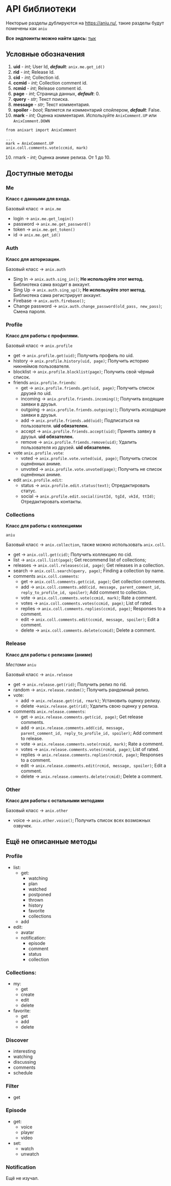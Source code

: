 # API библиотеки

Некторые разделы дублируются на https://aniu.ru/, такие разделы будут помечены как `aniu`

**Все эндпоинты можно найти здесь:** [тык](https://github.com/SantaSpeen/anixart/blob/master/anixart/methods.py "тык")

## **Условные обозначения**
1. **uid** - _int_; User Id, _**default**_: `anix.me.get_id()`
2. **rid** - _int_; Release Id.
3. **cid** - _int_; Collection id.
4. **ccmid** - _int_; Collection comment id.
4. **rcmid** - _int_; Release comment id.
5. **page** - _int_; Страница данных, **_default_**: 0.
6. **query** - _str_; Текст поиска.
7. **message** - _str_; Текст комментария.
8. **spoiler** - _bool_; Является ли комментарий спойлером, **_default_**: False.
9. **mark** - _int_; Оценка комментария. Используйте `AnixComment.UP` или `AnixComment.DOWN`
```
from anixart import AnixComment

...
mark = AnixComment.UP
anix.coll.comments.vote(ccmid, mark)
```
10. rmark - _int_; Оценка аниме релиза. От 1 до 10.
## **Доступные методы**

### Me
**Класс с данными для входа.** 

Базовый класс -> `anix.me`

* login -> `anix.me.get_login()`
* password -> `anix.me.get_password()`
* token -> `anix.me.get_token()`
* id -> `anix.me.get_id()`

### Auth
**Класс для авторизации.** 

Базовый класс -> `anix.auth`

- Sing In -> `anix.auth.sing_in()`; **Не используйте этот метод.** Библиотека сама входит в аккаунт.
- Sing Up -> `anix.auth.sing_up()`; **Не используйте этот метод.** Библиотека сама регистрирует аккаунт.
- Firebase -> `anix.auth.firebase()`; 
- Change password -> `anix.auth.change_password(old_pass, new_pass)`; Смена пароля.

### Profile
**Класс для работы с профилями.** 

Базовый класс -> `anix.profile`

- get -> `anix.profile.get(uid)`; Получить профиль по uid.
- history -> `anix.profile.history(uid, page)`; Получить историю никнеймов пользователя.
- blocklist  -> `anix.profile.blocklist(page)`; Получить свой чёрный список.
- friends `anix.profile.friends`: 
  * get -> `anix.profile.friends.get(uid, page)`; Получить список друзей по uid.
  * incoming -> `anix.profile.friends.incoming()`; Получить входящие заявки в друзья.
  * outgoing -> `anix.profile.friends.outgoing()`; Получить исходящие заявки в друзья.
  * add -> `anix.profile.friends.add(uid)`; Подписаться на пользователя. **uid обязателен.** 
  * accept -> `anix.profile.friends.accept(uid)`; Принять заявку в друзья. **uid обязателен.**
  * remove -> `anix.profile.friends.remove(uid)`; Удалить пользователя из друзей. **uid обязателен.**
- vote `anix.profile.vote`: 
  * voted -> `anix.profile.vote.voted(uid, page)`; Получить список оценённых аниме. 
  * unvoted -> `anix.profile.vote.unvoted(page)`; Получить не список оценённых аниме. 
- edit `anix.profile.edit`: 
  * status -> `anix.profile.edit.status(text)`; Отредактировать статус.
  * social -> `anix.profile.edit.social(instId, tgId, vkId, ttId)`; Отредактировать контакты.

### Collections
**Класс для работы с коллекциями** 

`aniu`

Базовый класс -> `anix.collection`, также можно использовать `anix.coll`.

- get -> `anix.coll.get(cid)`; Получить коллекцию по cid.
- list -> `anix.coll.list(page)`; Get recommend list of collections;
- releases -> `anix.coll.releases(cid, page)`; Get releases in a collection.
- search -> `anix.coll.search(query, page)`; Finding a collection by name.
- comments `anix.coll.comments`:
  * get -> `anix.coll.comments.get(cid, page)`; Get collection comments.
  * add -> `anix.coll.comments.add(cid, message, parent_comment_id, reply_to_profile_id, spoiler)`; Add comment to collection.
  * vote -> `anix.coll.comments.vote(ccmid, mark)`; Rate a comment.
  * votes -> `anix.coll.comments.votes(ccmid, page)`; List of rated.
  * replies -> `anix.coll.comments.replies(ccmid, page)`; Responses to a comment.
  * edit -> `anix.coll.comments.edit(ccmid, message, spoiler)`; Edit a comment.
  * delete -> `anix.coll.comments.delete(ccmid)`; Delete a comment.
  
  
### Release
**Класс для работы с релизами (аниме)**

_Местами_ `aniu` 

Базовый класс -> `anix.release`

- get -> `anix.release.get(rid)`; Получить релиз по rid.
- random -> `anix.release.random()`; Получить рандомный релиз.
- vote:
    * add -> `anix.release.get(rid, rmark)`; Установить оценку релизу.
    * delete ->`anix.release.get(rid)`; Удалить свою оценку у релиза.
- comments `anix.release.comments`:
  * get -> `anix.release.comments.get(cid, page)`; Get release comments.
  * add -> `anix.release.comments.add(cid, message, parent_comment_id, reply_to_profile_id, spoiler)`; Add comment to release.
  * vote -> `anix.release.comments.vote(rcmid, mark)`; Rate a comment.
  * votes -> `anix.release.comments.votes(rcmid, page)`; List of rated.
  * replies -> `anix.release.comments.replies(rcmid, page)`; Responses to a comment.
  * edit -> `anix.release.comments.edit(rcmid, message, spoiler)`; Edit a comment.
  * delete -> `anix.release.comments.delete(rcmid)`; Delete a comment.

### Other
**Класс для работы с остальными методами** 

Базовый класс -> `anix.other`

- voice -> `anix.other.voice()`; Получить список всех возможных озвучек.

## **Ещё не описанные методы**

### Profile
- list:
  * get:
    - watching
    - plan
    - watched
    - postponed
    - thrown
    - history
    - favorite 
    - collections
  * add
- edit:
    * avatar
    * notification:
        - episode
        - comment
        - status
        - collection

### Collections:
- my:
  * get
  * create
  * edit
  * delete
- favorite:
  * get
  * add
  * delete

### Discover
- interesting
- watching
- discussing
- comments
- schedule

### Filter
- get

### Episode
- get: 
  - voice
  - player
  - video
- set:
    - watch
    - unwatch
    
### Notification
Ещё не изучал.
